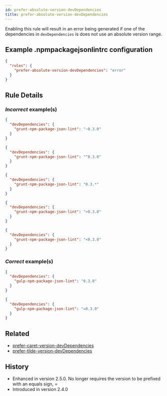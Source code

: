 ```yaml
---
id: prefer-absolute-version-devDependencies
title: prefer-absolute-version-devDependencies
---
```


Enabling this rule will result in an error being generated if one of the dependencies in `devDependencies` is does not use an absolute version range.

## Example .npmpackagejsonlintrc configuration

```json
{
  "rules": {
    "prefer-absolute-version-devDependencies": "error"
  }
}
```

## Rule Details

### *Incorrect* example(s)

```json
{
  "devDependencies": {
    "grunt-npm-package-json-lint": "~0.3.0"
  }
}
```

```json
{
  "devDependencies": {
    "grunt-npm-package-json-lint": "^0.3.0"
  }
}
```

```json
{
  "devDependencies": {
    "grunt-npm-package-json-lint": "0.3.*"
  }
}
```

```json
{
  "devDependencies": {
    "grunt-npm-package-json-lint": ">0.3.0"
  }
}
```

```json
{
  "devDependencies": {
    "grunt-npm-package-json-lint": "<0.3.0"
  }
}
```

### *Correct* example(s)

```json
{
  "devDependencies": {
    "gulp-npm-package-json-lint": "0.3.0"
  }
}
```

```json
{
  "devDependencies": {
    "gulp-npm-package-json-lint": "=0.3.0"
  }
}
```

## Related

* [prefer-caret-version-devDependencies](prefer-caret-version-devDependencies.md)
* [prefer-tilde-version-devDependencies](prefer-tilde-version-devDependencies.md)

## History

* Enhanced in version 2.5.0. No longer requires the version to be prefixed with an equals sign, =
* Introduced in version 2.4.0
